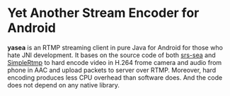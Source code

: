 Yet Another Stream Encoder for Android
======================================

**yasea** is an RTMP streaming client in pure Java for Android for those who
hate JNI development. It bases on the source code of both [srs-sea](https://github.com/ossrs/srs-sea)
and [SimpleRtmp](https://github.com/faucamp/SimpleRtmp) to hard encode video in
H.264 frome camera and audio from phone in AAC and upload packets to server over
RTMP. Moreover, hard encoding produces less CPU overhead than software does. And
the code does not depend on any native library.
